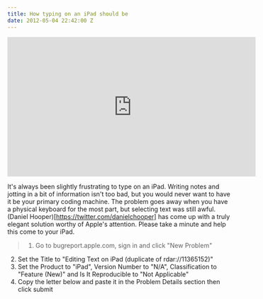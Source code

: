 ```yaml
---
title: How typing on an iPad should be
date: 2012-05-04 22:42:00 Z
---
```


<iframe width="560" height="315" src="https://www.youtube.com/embed/RGQTaHGQ04Q" frameborder="0" allowfullscreen></iframe>

It's always been slightly frustrating to type on an iPad. Writing notes and jotting in a bit of information isn't too bad, but you would never want to have it be your primary coding machine. The problem goes away when you have a physical keyboard for the most part, but selecting text was still awful. (Daniel Hooper)[https://twitter.com/danielchooper] has come up with a truly elegant solution worthy of Apple's attention. Please take a minute and help this come to your iPad.

> 1. Go to bugreport.apple.com, sign in and click "New Problem"
2. Set the Title to "Editing Text on iPad (duplicate of rdar://11365152)"
3. Set the Product to "iPad", Version Number to "N/A", Classification to "Feature (New)" and Is It Reproducible to "Not Applicable"
4. Copy the letter below and paste it in the Problem Details section then click submit

